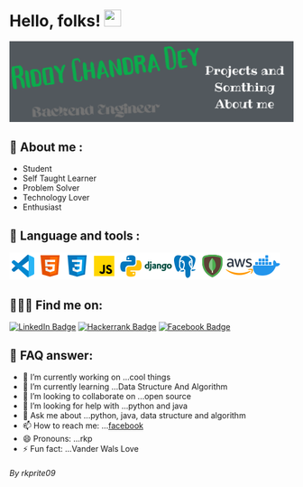 <!-- introduce myself -->
# Hello, folks! <img src="https://raw.githubusercontent.com/MartinHeinz/MartinHeinz/master/wave.gif" width="30px" height="30px" />
<!-- picture -->
![RIDOY](./Github_profile.png "Ridoy")
<!-- about me -->
## 🙋 About me :
<ul>
    <li>Student</li>
    <li>Self Taught Learner</li>
    <li>Problem Solver</li>
    <li>Technology Lover</li>
    <li>Enthusiast</li>
</ul>


<!-- Languages and  Tools-->
## 🔧 Language and tools : 
<p><a href="#"><img src="./icon/vsc.png" title="vs code"></a><a href="#"><img src="./icon/html.png" title="html"></a><a href="#"><img src="./icon/css.png" title="css"></a><a href="#"><img src="./icon/js.png" title="javascript"></a><a href="#"><img src="./icon/python.png" title="python"></a><a href="#"><img src="./icon/django.png" title="django"></a><a href="#"><img src="./icon/icons8-postgresql-48.png" title="postgre sql"></a><a href="#"><img src="./icon/mdb.png" title="mongo db"></a><a href="#"><img src="./icon/aws.png" title="aws"></a><a href="#"><img src="./icon/docker.png" title="docker"></a></P>

<!-- find me on -->
## 🕵🏾‍♂️ Find me on: 
<a href=""><img src="https://img.shields.io/badge/LinkedIn-blue?style=for-the-badge&logo=linkedin&logoColor=white" alt="LinkedIn Badge"/></a>
<a href="https://www.hackerrank.com/RidoyChandraDey1"><img src="https://img.shields.io/badge/-Hackerrank-2EC866?style=for-the-badge&logo=HackerRank&logoColor=white" alt="Hackerrank Badge"/></a>
<a href="https://www.facebook.com/ridoychandra.dey.77"><img src="https://img.shields.io/badge/Facebook-1877F2?style=for-the-badge&logo=facebook&logoColor=white" alt="Facebook Badge"/></a>
    
<!-- few asked questions answer -->
## 🤔 FAQ answer:

- 🔭 I’m currently working on ...cool things
- 🌱 I’m currently learning ...Data Structure And Algorithm
- 👯 I’m looking to collaborate on ...open source
- 🤔 I’m looking for help with ...python and java
- 💬 Ask me about ...python, java, data structure and algorithm
- 📫 How to reach me: ...[facebook](https://www.facebook.com/ridoychandra.dey.77)
- 😄 Pronouns: ...rkp
- ⚡ Fun fact: ...Vander Wals Love



<h6>By rkprite09 </h6>
